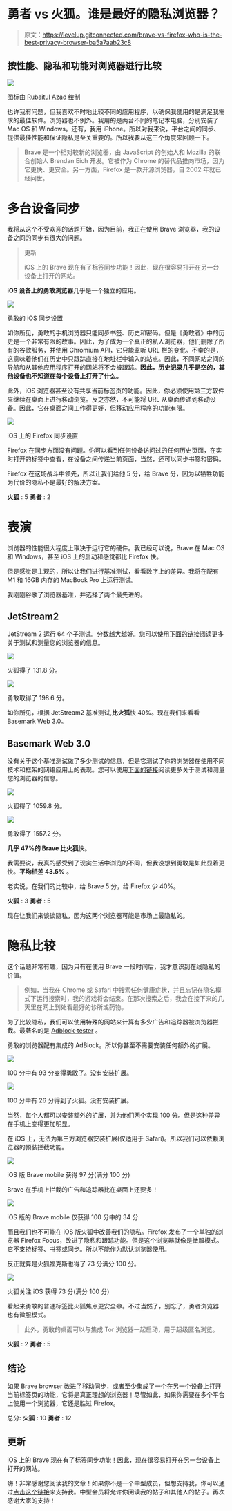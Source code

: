 # 勇者 vs 火狐。谁是最好的隐私浏览器？

> 原文：<https://levelup.gitconnected.com/brave-vs-firefox-who-is-the-best-privacy-browser-ba5a7aab23c8>

## 按性能、隐私和功能对浏览器进行比较

![](img/7d6175be1274c2293a8a27a4110d61a1.png)

图标由 [Rubaitul Azad](https://unsplash.com/@rubaitulazad) 绘制

也许我有问题，但我喜欢不时地比较不同的应用程序，以确保我使用的是满足我需求的最佳软件。浏览器也不例外。我用的是两台不同的笔记本电脑，分别安装了 Mac OS 和 Windows。还有，我用 iPhone。所以对我来说，平台之间的同步、提供最佳性能和保证隐私是至关重要的。所以我要从这三个角度来回顾一下。

> Brave 是一个相对较新的浏览器，由 JavaScript 的创始人和 Mozilla 的联合创始人 Brendan Eich 开发。它被作为 Chrome 的替代品推向市场，因为它更快、更安全。另一方面，Firefox 是一款开源浏览器，自 2002 年就已经问世。

# 多台设备同步

我将从这个不受欢迎的话题开始，因为目前，我正在使用 Brave 浏览器，我的设备之间的同步有很大的问题。

> 更新
> 
> iOS 上的 Brave 现在有了标签同步功能！因此，现在很容易打开在另一台设备上打开的网站。

**iOS 设备上的勇敢浏览器**几乎是一个独立的应用。

![](img/273f78bf864749de0c08e730f832cde2.png)

勇敢的 iOS 同步设置

如你所见，勇敢的手机浏览器只能同步书签、历史和密码。但是《勇敢者》中的历史是一个非常有限的故事。因此，为了成为一个真正的私人浏览器，他们删除了所有的谷歌服务，并使用 Chromium API，它只能监听 URL 栏的变化。不幸的是，这意味着他们在历史中只跟踪直接在地址栏中输入的站点。因此，不同网站之间的导航和从其他应用程序打开的网站将不会被跟踪。**因此，历史记录几乎是空的，其他设备也不知道在每个设备上打开了什么。**

此外，iOS 浏览器甚至没有共享当前标签页的功能。因此，你必须使用第三方软件来继续在桌面上进行移动浏览。反之亦然，不可能将 URL 从桌面传递到移动设备。因此，它在桌面之间工作得更好，但移动应用程序的功能有限。

![](img/c8c88b771adf1ff0ed051755a307642e.png)

iOS 上的 Firefox 同步设置

Firefox 在同步方面没有问题。你可以看到任何设备访问过的任何历史页面，在实时打开的标签中查看，在设备之间传递当前页面，当然，还可以同步书签和密码。

Firefox 在这场战斗中领先，所以让我们给他 5 分，给 Brave 分，因为以牺牲功能为代价的隐私不是最好的解决方案。

**火狐** : 5
**勇者** : 2

# 表演

浏览器的性能很大程度上取决于运行它的硬件。我已经可以说，Brave 在 Mac OS 和 Windows，甚至 iOS 上的启动和感觉都比 Firefox 快。

但是感觉是主观的，所以让我们进行基准测试，看看数字上的差异。我将在配有 M1 和 16GB 内存的 MacBook Pro 上运行测试。

我刚刚谷歌了浏览器基准，并选择了两个最先进的。

## JetStream2

JetStream 2 运行 64 个子测试。分数越大越好。您可以使用[下面的链接](https://browserbench.org/JetStream)阅读更多关于测试和测量您的浏览器的信息。

![](img/9ad0f996e9a2018c7f488c05decb1742.png)

火狐得了 131.8 分。

![](img/fd5b44d78bf5a026517e3bca9cb0d2bf.png)

勇敢取得了 198.6 分。

如你所见，根据 JetStream2 基准测试,**比火狐**快 40%。现在我们来看看 Basemark Web 3.0。

## Basemark Web 3.0

没有关于这个基准测试做了多少测试的信息，但是它测试了你的浏览器在使用不同技术和框架的网络应用上的表现。您可以使用[下面的链接](https://web.basemark.com/)阅读更多关于测试和测量您的浏览器的信息。

![](img/c68f8cfb5230f2a85088ea15651e0990.png)

火狐得了 1059.8 分。

![](img/cca1470e1a5885194053dac16b4882ba.png)

勇敢得了 1557.2 分。

**几乎 47%的 Brave 比火狐**快。

我需要说，我真的感受到了现实生活中浏览的不同，但我没想到勇敢是如此显着更快。**平均相差 43.5%** 。

老实说，在我们的比较中，给 Brave 5 分，给 Firefox 少 40%。

**火狐** : 3
**勇者** : 5

现在让我们来谈谈隐私，因为这两个浏览器可能是市场上最隐私的。

# 隐私比较

这个话题非常有趣，因为只有在使用 Brave 一段时间后，我才意识到在线隐私的价值。

> 例如，当我在 Chrome 或 Safari 中搜索任何健康症状，并且忘记在隐名模式下运行搜索时，我的游戏将会结束。在那次搜索之后，我会在接下来的几天里在网上到处看最好的诊所或药物。

为了比较隐私，我们可以使用特殊的网站来计算有多少广告和追踪器被浏览器拦截。最著名的是 [Adblock-tester](https://adblock-tester.com/) 。

勇敢的浏览器配有集成的 AdBlock。所以你甚至不需要安装任何额外的扩展。

![](img/2062685e14e3f9089670fd90621f51d7.png)

100 分中有 93 分变得勇敢了。没有安装扩展。

![](img/5166328cecb1e96752050ec0c4d19d8f.png)

100 分中有 26 分得到了火狐。没有安装扩展。

当然，每个人都可以安装额外的扩展，并为他们两个实现 100 分。但是这种差异在手机上变得更加明显。

在 iOS 上，无法为第三方浏览器安装扩展(仅适用于 Safari)。所以我们可以依赖浏览器的预装拦截功能。

![](img/d4510c0f8f0f8d546bfd0fa8e6d9dd23.png)

iOS 版 Brave mobile 获得 97 分(满分 100 分)

Brave 在手机上拦截的广告和追踪器比在桌面上还要多！

![](img/b45173f885c22e0224ac787ef78a3334.png)

iOS 版的 Brave mobile 仅获得 100 分中的 34 分

而且我们也不可能在 iOS 版火狐中改善我们的隐私。Firefox 发布了一个单独的浏览器 Firefox Focus，改进了隐私和跟踪功能。但是这个浏览器就像是微服模式。它不支持标签、书签或同步。所以不能作为默认浏览器使用。

反正就算是火狐福克斯也得了 73 分满分 100 分。

![](img/11ac4fe0ac4330e4709e3262219f6a00.png)

火狐关注 iOS 获得 73 分(满分 100 分)

看起来勇敢的普通标签比火狐焦点更安全😅。不过当然了，别忘了，勇者浏览器也有微服模式。

> 此外，勇敢的桌面可以与集成 Tor 浏览器一起启动，用于超级匿名浏览。

**火狐** : 2
**勇者** : 5

## 结论

如果 Brave browser 改进了移动同步，或者至少集成了一个在另一个设备上打开当前标签页的功能，它将是真正理想的浏览器！尽管如此，如果你需要在多个平台上使用一个浏览器，它还是胜过 Firefox。

总分:
**火狐** : 10
**勇者** : 12

## 更新

iOS 上的 Brave 现在有了标签同步功能！因此，现在很容易打开在另一台设备上打开的网站。

嗨！非常感谢您阅读我的文章！如果你不是一个中型成员，但想支持我，你可以通过[点击这个链接](https://golosay.medium.com/membership)来支持我。中型会员将允许你阅读我的帖子和其他人的帖子。再次感谢大家的支持！